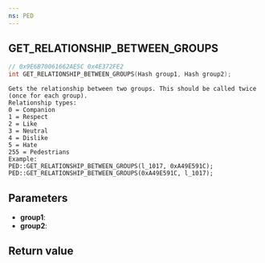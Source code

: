 ```yaml
---
ns: PED
---
```

## GET_RELATIONSHIP_BETWEEN_GROUPS

```c
// 0x9E6B70061662AE5C 0x4E372FE2
int GET_RELATIONSHIP_BETWEEN_GROUPS(Hash group1, Hash group2);
```

```
Gets the relationship between two groups. This should be called twice (once for each group).  
Relationship types:  
0 = Companion  
1 = Respect  
2 = Like  
3 = Neutral  
4 = Dislike  
5 = Hate  
255 = Pedestrians  
Example:  
PED::GET_RELATIONSHIP_BETWEEN_GROUPS(l_1017, 0xA49E591C);  
PED::GET_RELATIONSHIP_BETWEEN_GROUPS(0xA49E591C, l_1017);  
```

## Parameters
* **group1**: 
* **group2**: 

## Return value
